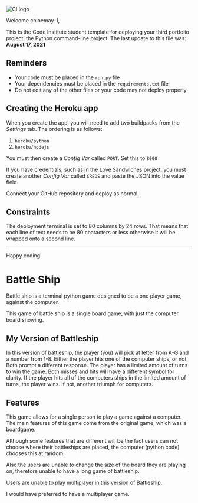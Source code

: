 ![CI logo](https://codeinstitute.s3.amazonaws.com/fullstack/ci_logo_small.png)

Welcome chloemay-1,

This is the Code Institute student template for deploying your third portfolio project, the Python command-line project. The last update to this file was: **August 17, 2021**

## Reminders

* Your code must be placed in the `run.py` file
* Your dependencies must be placed in the `requirements.txt` file
* Do not edit any of the other files or your code may not deploy properly

## Creating the Heroku app

When you create the app, you will need to add two buildpacks from the _Settings_ tab. The ordering is as follows:

1. `heroku/python`
2. `heroku/nodejs`

You must then create a _Config Var_ called `PORT`. Set this to `8000`

If you have credentials, such as in the Love Sandwiches project, you must create another _Config Var_ called `CREDS` and paste the JSON into the value field.

Connect your GitHub repository and deploy as normal.

## Constraints

The deployment terminal is set to 80 columns by 24 rows. That means that each line of text needs to be 80 characters or less otherwise it will be wrapped onto a second line.

-----
Happy coding!


# Battle Ship 

Battle ship is a terminal python game designed to be a one player game, against the computer. 

This game of battle ship is a single board game, with just the computer board showing. 

## My Version of Battleship

In this version of battleship, the player (you) will pick at letter from A-G and a number from 1-8. Either the player hits one of the computer ships, or not. Both prompt a different response. The player has a limited amount of turns to win the game. 
Both misses and hits will have a different symbol for clarity. 
If the player hits all of the computers ships in the limited amount of turns, the player wins. If not, another triumph for computers.

## Features

This game allows for a single person to play a game against a computer. The main features of this game come from the original game, which was a boardgame. 

Although some features that are different will be the fact users can not choose where their battleships are placed, the computer (python code) chooses this at random. 

Also the users are unable to change the size of the board they are playing on, therefore unable to have a long game of battleship. 

Users are unable to play multiplayer in this version of Battleship. 

I would have preferred to have a multiplayer game. 




